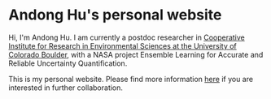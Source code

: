 # Andong Hu's personal website

Hi, I'm Andong Hu. I am currently a postdoc researcher in [Cooperative Institute for Research in Environmental Sciences at the University of Colorado Boulder](https://cires.colorado.edu/), with a NASA project Ensemble Learning for Accurate and Reliable Uncertainty
Quantification. 

This is my personal website. Please find more information [here](https://huanwinter.github.io/) if you are interested in further collaboration. 